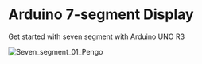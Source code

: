 # Arduino 7-segment Display
Get started with seven segment with Arduino UNO R3

![Seven_segment_01_Pengo](https://user-images.githubusercontent.com/114015/202555754-38cc5611-be0f-4105-9d9d-7a9c5b769ac5.jpg)
